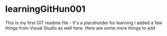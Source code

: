 # learningGitHun001
This Is my first GIT readme file - It's a placeholder for learning
I added a few things from Visual Studio as well here.
Here are some more things to add